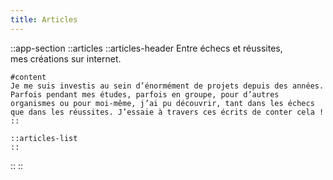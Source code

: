 ```yaml
---
title: Articles
---
```


::app-section
  ::articles
    ::articles-header
    Entre échecs et réussites,
    <br />
    mes créations sur internet.

    #content
    Je me suis investis au sein d’énormément de projets depuis des années. Parfois pendant mes études, parfois en groupe, pour d’autres organismes ou pour moi-même, j’ai pu découvrir, tant dans les échecs que dans les réussites. J’essaie à travers ces écrits de conter cela !
    ::

    ::articles-list 
    ::
  ::
::